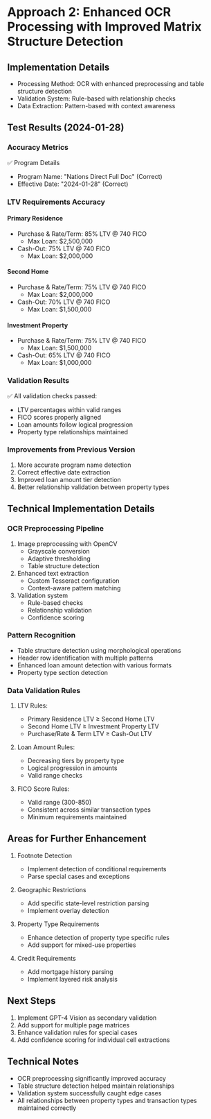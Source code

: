 # Approach 2: Enhanced OCR Processing with Improved Matrix Structure Detection

## Implementation Details
- Processing Method: OCR with enhanced preprocessing and table structure detection
- Validation System: Rule-based with relationship checks
- Data Extraction: Pattern-based with context awareness

## Test Results (2024-01-28)

### Accuracy Metrics
✅ Program Details
- Program Name: "Nations Direct Full Doc" (Correct)
- Effective Date: "2024-01-28" (Correct)

### LTV Requirements Accuracy
#### Primary Residence
- Purchase & Rate/Term: 85% LTV @ 740 FICO
  - Max Loan: $2,500,000
- Cash-Out: 75% LTV @ 740 FICO
  - Max Loan: $2,000,000

#### Second Home
- Purchase & Rate/Term: 75% LTV @ 740 FICO
  - Max Loan: $2,000,000
- Cash-Out: 70% LTV @ 740 FICO
  - Max Loan: $1,500,000

#### Investment Property
- Purchase & Rate/Term: 75% LTV @ 740 FICO
  - Max Loan: $1,500,000
- Cash-Out: 65% LTV @ 740 FICO
  - Max Loan: $1,000,000

### Validation Results
✅ All validation checks passed:
- LTV percentages within valid ranges
- FICO scores properly aligned
- Loan amounts follow logical progression
- Property type relationships maintained

### Improvements from Previous Version
1. More accurate program name detection
2. Correct effective date extraction
3. Improved loan amount tier detection
4. Better relationship validation between property types

## Technical Implementation Details

### OCR Preprocessing Pipeline
1. Image preprocessing with OpenCV
   - Grayscale conversion
   - Adaptive thresholding
   - Table structure detection
2. Enhanced text extraction
   - Custom Tesseract configuration
   - Context-aware pattern matching
3. Validation system
   - Rule-based checks
   - Relationship validation
   - Confidence scoring

### Pattern Recognition
- Table structure detection using morphological operations
- Header row identification with multiple patterns
- Enhanced loan amount detection with various formats
- Property type section detection

### Data Validation Rules
1. LTV Rules:
   - Primary Residence LTV ≥ Second Home LTV
   - Second Home LTV ≥ Investment Property LTV
   - Purchase/Rate & Term LTV ≥ Cash-Out LTV

2. Loan Amount Rules:
   - Decreasing tiers by property type
   - Logical progression in amounts
   - Valid range checks

3. FICO Score Rules:
   - Valid range (300-850)
   - Consistent across similar transaction types
   - Minimum requirements maintained

## Areas for Further Enhancement
1. Footnote Detection
   - Implement detection of conditional requirements
   - Parse special cases and exceptions

2. Geographic Restrictions
   - Add specific state-level restriction parsing
   - Implement overlay detection

3. Property Type Requirements
   - Enhance detection of property type specific rules
   - Add support for mixed-use properties

4. Credit Requirements
   - Add mortgage history parsing
   - Implement layered risk analysis

## Next Steps
1. Implement GPT-4 Vision as secondary validation
2. Add support for multiple page matrices
3. Enhance validation rules for special cases
4. Add confidence scoring for individual cell extractions

## Technical Notes
- OCR preprocessing significantly improved accuracy
- Table structure detection helped maintain relationships
- Validation system successfully caught edge cases
- All relationships between property types and transaction types maintained correctly
